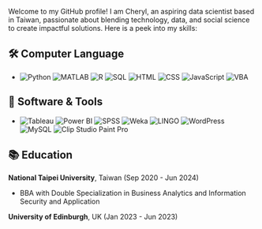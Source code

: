 Welcome to my GitHub profile! I am Cheryl, an aspiring data scientist based in Taiwan, passionate about blending technology, data, and social science to create impactful solutions. Here is a peek into my skills:

## 🛠 Computer Language
- ![Python](https://img.shields.io/badge/Python-3776ab?logo=python&logoColor=white) ![MATLAB](https://img.shields.io/badge/MATLAB-0076A8?logo=mathworks&logoColor=white)
 ![R](https://img.shields.io/badge/R-276DC3?logo=r&logoColor=white) ![SQL](https://img.shields.io/badge/SQL-239120?logo=sql&logoColor=white) ![HTML](https://img.shields.io/badge/HTML-%232E7AB?logo=html5&logoColor=white) ![CSS](https://img.shields.io/badge/CSS-%231572B6?logo=css3&logoColor=white) ![JavaScript](https://img.shields.io/badge/JavaScript-%23F7DF1E?logo=javascript&logoColor=black) ![VBA](https://img.shields.io/badge/VBA-217346?logo=microsoft-excel&logoColor=white)

## 💼 Software & Tools
- ![Tableau](https://img.shields.io/badge/Tableau-E97627?logo=tableau&logoColor=white) ![Power BI](https://img.shields.io/badge/Power%20BI-F2C811?logo=power-bi&logoColor=black) ![SPSS](https://img.shields.io/badge/SPSS-003399?logo=spss&logoColor=white) ![Weka](https://img.shields.io/badge/Weka-404040?logo=weka&logoColor=white) ![LINGO](https://img.shields.io/badge/Lingo-2E3440?logo=lingo&logoColor=white) ![WordPress](https://img.shields.io/badge/WordPress-21759B?logo=wordpress&logoColor=white) ![MySQL](https://img.shields.io/badge/MySQL-4479A1?logo=mysql&logoColor=white) ![Clip Studio Paint Pro](https://img.shields.io/badge/Clip%20Studio%20Paint%20Pro-48D1CC?logo=clip-studio-paint&logoColor=white)


## 📚 Education
**National Taipei University**, Taiwan (Sep 2020 - Jun 2024) 
- BBA with Double Specialization in Business Analytics and Information Security and Application

**University of Edinburgh**, UK (Jan 2023 - Jun 2023) 
